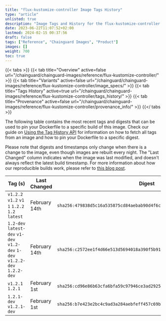 ```yaml
---
title: "flux-kustomize-controller Image Tags History"
type: "article"
unlisted: true
description: "Image Tags and History for the flux-kustomize-controller Chainguard Image"
date: 2023-06-22T11:07:52+02:00
lastmod: 2024-02-15 00:37:56
draft: false
tags: ["Reference", "Chainguard Images", "Product"]
images: []
weight: 700
toc: true
---
```


{{< tabs >}}
{{< tab title="Overview" active=false url="/chainguard/chainguard-images/reference/flux-kustomize-controller/" >}}
{{< tab title="Variants" active=false url="/chainguard/chainguard-images/reference/flux-kustomize-controller/image_specs/" >}}
{{< tab title="Tags History" active=true url="/chainguard/chainguard-images/reference/flux-kustomize-controller/tags_history/" >}}
{{< tab title="Provenance" active=false url="/chainguard/chainguard-images/reference/flux-kustomize-controller/provenance_info/" >}}
{{</ tabs >}}

The following table contains the most recent tags and digests that can be used to pin your Dockerfile to a specific build of this image. Check our guide on [Using the Tag History API](/chainguard/chainguard-images/using-the-tag-history-api/) for information on how to fetch all tags from an image and how to pin your Dockerfile to a specific digest.

Please note that digests and timestamps only change when there is a change to the image, even though images are rebuilt every night. The "Last Changed" column indicates when the image was last modified, and doesn't always reflect the latest build timestamp. For more information about how our reproducible builds work, please refer to [this blog post](https://www.chainguard.dev/unchained/reproducing-chainguards-reproducible-image-builds).

| Tag (s)                                                                      | Last Changed  | Digest                                                                    |
|------------------------------------------------------------------------------|---------------|---------------------------------------------------------------------------|
|  `v1.2.2` `v1.2` `v1` `1` `1.2.2` `1.2` `latest`                             | February 14th | `sha256:479838d5c16a535875cd84aebab90d4f6ccbc1d0c8d71eb31588ffb44029e140` |
|  `1.2-dev` `latest-dev` `v1-dev` `v1.2-dev` `1-dev` `v1.2.2-dev` `1.2.2-dev` | February 14th | `sha256:c2572ee1f4d66e513d5694018a390f5b91377f357e131e2c74c787b7480a8dc4` |
|  `v1.2.1` `1.2.1`                                                            | February 1st  | `sha256:cd96e86b63cfa6bfa59c97946ce3ad2925ba2d737345da465854e00e7ef219e1` |
|  `1.2.1-dev` `v1.2.1-dev`                                                    | February 1st  | `sha256:b7e423e2bc4c9ad3a284aebfeff457c69b5a5dae22ca34837ef16e13809edc05` |

